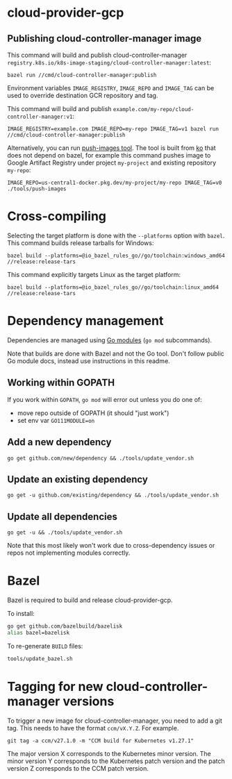 # cloud-provider-gcp

## Publishing cloud-controller-manager image

This command will build and publish cloud-controller-manager
`registry.k8s.io/k8s-image-staging/cloud-controller-manager:latest`:

```
bazel run //cmd/cloud-controller-manager:publish
```

Environment variables `IMAGE_REGISTRY`, `IMAGE_REPO` and `IMAGE_TAG` can be
used to override destination GCR repository and tag.

This command will build and publish
`example.com/my-repo/cloud-controller-manager:v1`:


```
IMAGE_REGISTRY=example.com IMAGE_REPO=my-repo IMAGE_TAG=v1 bazel run //cmd/cloud-controller-manager:publish
```

Alternatively, you can run [push-images tool](https://github.com/kubernetes/cloud-provider-gcp/blob/master/tools/push-images). The tool is built from [ko](https://github.com/ko-build/ko) that does not depend on bazel, for example this command pushes image to Google Artifact Registry under project `my-project` and existing repository `my-repo`:

```
IMAGE_REPO=us-central1-docker.pkg.dev/my-project/my-repo IMAGE_TAG=v0 ./tools/push-images
```

# Cross-compiling

Selecting the target platform is done with the `--platforms` option with `bazel`.
This command builds release tarballs for Windows:

```
bazel build --platforms=@io_bazel_rules_go//go/toolchain:windows_amd64 //release:release-tars
```

This command explicitly targets Linux as the target platform:

```
bazel build --platforms=@io_bazel_rules_go//go/toolchain:linux_amd64 //release:release-tars
```


# Dependency management

Dependencies are managed using [Go modules](https://github.com/golang/go/wiki/Modules) (`go mod` subcommands).

Note that builds are done with Bazel and not the Go tool. Don't follow public
Go module docs, instead use instructions in this readme.

## Working within GOPATH

If you work within `GOPATH`, `go mod` will error out unless you do one of:

- move repo outside of GOPATH (it should "just work")
- set env var `GO111MODULE=on`

## Add a new dependency

```
go get github.com/new/dependency && ./tools/update_vendor.sh
```

## Update an existing dependency

```
go get -u github.com/existing/dependency && ./tools/update_vendor.sh
```

## Update all dependencies

```
go get -u && ./tools/update_vendor.sh
```

Note that this most likely won't work due to cross-dependency issues or repos
not implementing modules correctly.

# Bazel

Bazel is required to build and release cloud-provider-gcp.

To install:

```sh
go get github.com/bazelbuild/bazelisk
alias bazel=bazelisk
```

To re-generate `BUILD` files:

```sh
tools/update_bazel.sh
```

# Tagging for new cloud-controller-manager versions

To trigger a new image for cloud-controller-manager, you need to add a git tag.
This needs to have the format `ccm/vX.Y.Z`. For example.

```
git tag -a ccm/v27.1.0 -m "CCM build for Kubernetes v1.27.1"
```

The major version X corresponds to the Kubernetes minor version. The minor
version Y corresponds to the Kubernetes patch version and the patch version Z
corresponds to the CCM patch version.

